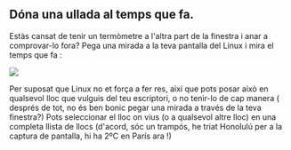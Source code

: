 <?php require("../../entete.php"); ?> <?php require("../../base.php"); ?>

<div id="corps">

<h2>Dóna una ullada al temps que fa.</h2>

Estàs cansat de tenir un termòmetre a l'altra part de la finestra i anar a comprovar-lo fora? Pega una mirada a la teva pantalla del Linux i mira el temps que fa :

<img src="Images/weather.png" />

Per suposat que Linux no et força a fer res, així que pots posar això en qualsevol lloc que vulguis del teu escriptori, o no tenir-lo de cap manera ( després de tot, no és ben bonic pegar una mirada a través de la teva finestra?) Pots seleccionar el lloc on vius (o a qualsevol altre lloc) en una completa llista de llocs (d'acord, sóc un trampós, he triat Honolulú per a la captura de pantalla, hi ha 2ºC en París ara !)

</div>


